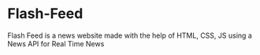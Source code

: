 # Flash-Feed
Flash Feed is a news website made with the help of HTML, CSS, JS using a News API for Real Time News

